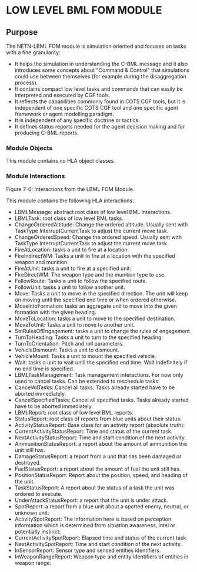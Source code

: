 # LOW LEVEL BML FOM MODULE
## Purpose
The NETN-LBML FOM module is simulation oriented and focuses on tasks with a fine granularity:
* It helps the simulation in understanding the C-BML message and it also introduces some concepts about "Command & Control" that simulations could use between themselves (for example during the disaggregation process).
* It contains compact low level tasks and commands that can easily be interpreted and executed by CGF tools.
* It reflects the capabilities commonly found in COTS CGF tools, but it is independent of one specific COTS CGF tool and one specific agent framework or agent modelling paradigm.
* It is independent of any specific doctrine or tactics.
* It defines status reports needed for the agent decision making and for producing C-BML reports.

### Module Objects
This module contains no HLA object classes.

### Module Interactions

Figure 7-6: Interactions from the LBML FOM Module.

This module contains the following HLA interactions:
* LBMLMessage: abstract root class of low level BML interactions.
* LBMLTask: root class of low level BML tasks.
* ChangeOrderedAltitude: Change the ordered altitude. Usually sent with TaskType InterruptCurrentTask to adjust the current move task.
* ChangeOrderedSpeed: Change the ordered speed. Usually sent with TaskType InterruptCurrentTask to adjust the current move task.
* FireAtLocation: tasks a unit to fire at a location:
 * FireIndirectWM: Tasks a unit to fire at a location with the specified weapon and munition.
* FireAtUnit: tasks a unit to fire at a specified unit:
 * FireDirectWM: The weapon type and the munition type to use.
* FollowRoute: Tasks a unit to follow the specified route.
* FollowUnit: tasks a unit to follow another unit.
* Move: Tasks a unit to move in the specified direction. The unit will keep on moving until the specified end time or when ordered otherwise.
* MoveIntoFormation: tasks an aggregate unit to move into the given formation with the given heading.
* MoveToLocation: tasks a unit to move to the specified destination.
* MoveToUnit: Tasks a unit to move to another unit.
* SetRulesOfEngagement: tasks a unit to change the rules of engagement.
* TurnToHeading: Tasks a unit to turn to the specified heading:
 * TurnToOrientation: Pitch and roll parameters.
* VehicleDismount: Tasks a unit to dismount.
* VehicleMount: Tasks a unit to mount the specified vehicle.
* Wait: tasks a unit to wait until the specified end time. Wait indefinitely if no end time is specified.
* LBMLTaskManagement: Task management interactions. For now only used to cancel tasks. Can be extended to reschedule tasks:
 * CancelAllTasks: Cancel all tasks. Tasks already started have to be aborted immediately.
 * CancelSpecifiedTasks: Cancel all specified tasks. Tasks already started have to be aborted immediately.
* LBMLReport: root class of low level BML reports:
* StatusReport: root class of reports from blue units about their status:
* ActivityStatusReport: Base class for an activity report (absolute truth):
 * CurrentActivityStatusReport: Time and status of the current task.
 * NextActivityStatusReport: Time and start condition of the next activity.
* AmmunitionStatusReport: a report about the amount of ammunition the unit still has.
* DamageStatusReport: a report from a unit that has been damaged or destroyed.
* FuelStatusReport: a report about the amount of fuel the unit still has.
* PositionStatusReport: Report about the position, speed, and heading of the unit.
* TaskStatusReport: A report about the status of a task the unit was ordered to execute.
* UnderAttackStatusReport: a report that the unit is under attack.
* SpotReport: a report from a blue unit about a spotted enemy, neutral, or unknown unit:
 * ActivitySpotReport: The information here is based on perception information which is determined from situation awareness, intel or potentially instinct:
 * CurrentActivitySpotReport: Elapsed time and status of the current task.
 * NextActivitySpotReport: Time and start condition of the next activity.
 * InSensorReport: Sensor type and sensed entities identifiers.
 * InWeaponRangeReport: Weapon type and entity identifiers of entities in weapon range.
